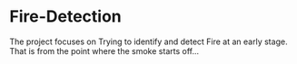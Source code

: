 # Fire-Detection
The project focuses on Trying to identify and detect Fire at an early stage. That is from the point where the smoke starts off...
